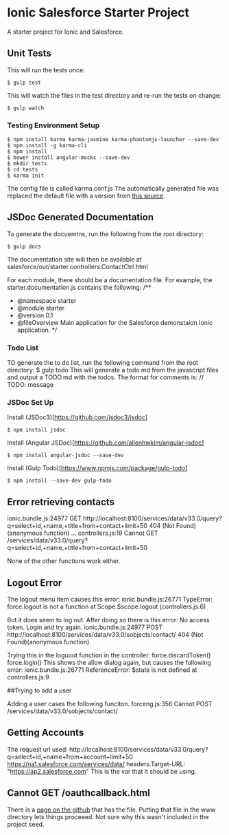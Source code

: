 # Ionic Salesforce Starter Project

A starter project for Ionic and Salesforce.


## Unit Tests
This will run the tests once:
```
$ gulp test
```
This will watch the files in the test directory and re-run the tests on change:
```
$ gulp watch
```


### Testing Environment Setup
```
$ npm install karma karma-jasmine karma-phantomjs-launcher --save-dev
$ npm install -g karma-cli
$ npm install 
$ bower install angular-mocks --save-dev
$ mkdir tests
$ cd tests
$ karma init
```
The config file is called karma.conf.js
The automatically generated file was replaced the default file with a version from [this source](https://github.com/ionic-in-action/chapter9).


## JSDoc Generated Documentation

To generate the docuemtns, run the following from the root directory:
```
$ gulp docs
```
The documentation site will then be available at salesforce/out/starter.controllers.ContactCtrl.html

For each module, there should be a documentation file.
For example, the starter.documentation.js contains the following:
/**
  * @namespace starter
  * @module  starter
  * @version  0.1
  * @fileOverview Main application for the Salesforce demonstaion Ionic application.
*/


### Todo List

TO generate the to do list, run the following command from the root directory:
$ gulp todo
This will generate a todo.md from the javascript files and output a TODO.md with the todos.
The format for comments is:
// TODO: message



### JSDoc Set Up
Install (JSDoc3)[https://github.com/jsdoc3/jsdoc]
```
$ npm install jsdoc
```
Install (Angular JSDoc)[https://github.com/allenhwkim/angular-jsdoc]
```
$ npm install angular-jsdoc --save-dev
```
Install (Gulp Todo)[https://www.npmjs.com/package/gulp-todo]
```
$ npm install --save-dev gulp-todo
```


## Error retrieving contacts

ionic.bundle.js:24977 
GET http://localhost:8100/services/data/v33.0/query?q=select+id,+name,+title+from+contact+limit+50 404 (Not Found)(anonymous function) 
...
controllers.js:19 Cannot GET /services/data/v33.0/query?q=select+id,+name,+title+from+contact+limit+50

None of the other functions work either.

## Logout Error
The logout menu item causes this error:
ionic.bundle.js:26771 TypeError: force.logout is not a function
    at Scope.$scope.logout (controllers.js:6)

But it does seem to log out.  After doing so there is this error:
No access token. Login and try again.
ionic.bundle.js:24977 POST http://localhost:8100/services/data/v33.0/sobjects/contact/ 404 (Not Found)(anonymous function) 

Trying this in the loguout function in the controller:
force.discardToken()
force.login()
This shows the allow dialog again, but causes the following error:
ionic.bundle.js:26771 ReferenceError: $state is not defined
    at controllers.js:9

##Trying to add a user

Adding a user cases the following funciton.
forceng.js:356 Cannot POST /services/data/v33.0/sobjects/contact/


## Getting Accounts
The request url used:
http://localhost:8100/services/data/v33.0/query?q=select+id,+name+from+account+limit+50
https://na1.salesforce.com/services/data/
headers.Target-URL: "https://ap2.salesforce.com"
This is the var that it should be using.



## Cannot GET /oauthcallback.html 

There is a [page on the github](https://github.com/ccoenraets/salesforce-mobile-sdk-angularjs-ionic/blob/master/www/oauthcallback.html) that has the file.
Putting that file in the www directory lets things proceeed.
Not sure why this wasn't included in the project seed.
